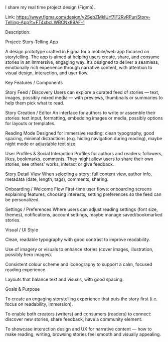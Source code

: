 I share my real time project design (Figma).

Link: https://www.figma.com/design/y2SebZMklUrf7lF2RvRPur/Story-Telling-App?t=FT4xbcLWBCNx89AF-1

Description:

Project: Story-Telling App

A design prototype crafted in Figma for a mobile/web app focused on storytelling. The app is aimed at helping users create, share, and consume stories in an immersive, engaging way. It’s designed to deliver a seamless, emotionally rich experience through narrative content, with attention to visual design, interaction, and user flow.

Key Features / Components

Story Feed / Discovery
Users can explore a curated feed of stories — text, images, possibly mixed media — with previews, thumbnails or summaries to help them pick what to read.

Story Creation / Editor
An interface for authors to write or assemble their stories: text input, formatting, embedding images or media, possibly options for layouts or templates.

Reading Mode
Designed for immersive reading: clean typography, good spacing, minimal distractions (e.g. hiding navigation during reading), maybe night mode or adjustable text size.

User Profiles & Social Interaction
Profiles for authors and readers: followers, likes, bookmarks, comments. They might allow users to share their own stories, see others’ works, interact or give feedback.

Story Detail View
When selecting a story: full content view, author info, metadata (date, length, tags), comments, sharing.

Onboarding / Welcome Flow
First-time user flows: onboarding screens explaining features, choosing interests, setting preferences so the feed can be personalized.

Settings / Preferences
Where users can adjust reading settings (font size, themes), notifications, account settings, maybe manage saved/bookmarked stories.

Visual / UI Style

Clean, readable typography with good contrast to improve readability.

Use of imagery or visuals to enhance stories (cover images, illustration, possibly hero images).

Consistent colour scheme and iconography to support a calm, focused reading experience.

Layouts that balance text and visuals, with good spacing.

Goals & Purpose

To create an engaging storytelling experience that puts the story first (i.e. focus on readability, immersion).

To enable both creators (writers) and consumers (readers) to connect: discover new stories, share feedback, have a community element.

To showcase interaction design and UX for narrative content — how to make reading, writing, browsing stories feel smooth and visually appealing.
